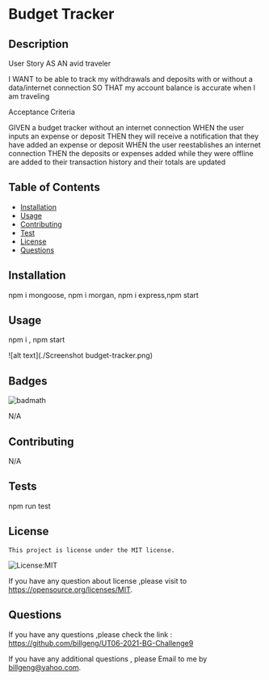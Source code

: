 # Budget Tracker

## Description

User Story
AS AN avid traveler

I WANT to be able to track my withdrawals and deposits with or without a data/internet connection
SO THAT my account balance is accurate when I am traveling

Acceptance Criteria

GIVEN a budget tracker without an internet connection
WHEN the user inputs an expense or deposit
THEN they will receive a notification that they have added an expense or deposit
WHEN the user reestablishes an internet connection
THEN the deposits or expenses added while they were offline are added to their transaction history and their totals are updated

## Table of Contents

- [Installation](#installation)
- [Usage](#usage)
- [Contributing](#contributing)
- [Test](#tests)
- [License](#license)
- [Questions](#questions)

## Installation

npm i mongoose, npm i morgan, npm i express,npm start

## Usage

npm i , npm start

![alt text](./Screenshot budget-tracker.png)


## Badges

![badmath](https://img.shields.io/github/languages/top/nielsenjared/badmath)

N/A

## Contributing

N/A

## Tests

npm run test

## License

    This project is license under the MIT license.

![License:MIT](https://img.shields.io/badge/License-MIT-brightgreen)

If you have any question about license ,please visit to https://opensource.org/licenses/MIT.

## Questions

If you have any questions ,please check the link : https://github.com/billgeng/UT06-2021-BG-Challenge9

If you have any additional questions , please Email to me by billgeng@yahoo.com.
